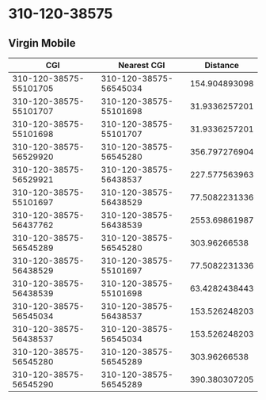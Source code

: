 # 310-120-38575
## Virgin Mobile


| CGI | Nearest CGI | Distance |
|-----|-------------|----------|
| 310-120-38575-55101705 | 310-120-38575-56545034 | 154.904893098 |
| 310-120-38575-55101707 | 310-120-38575-55101698 | 31.9336257201 |
| 310-120-38575-55101698 | 310-120-38575-55101707 | 31.9336257201 |
| 310-120-38575-56529920 | 310-120-38575-56545280 | 356.797276904 |
| 310-120-38575-56529921 | 310-120-38575-56438537 | 227.577563963 |
| 310-120-38575-55101697 | 310-120-38575-56438529 | 77.5082231336 |
| 310-120-38575-56437762 | 310-120-38575-56438539 | 2553.69861987 |
| 310-120-38575-56545289 | 310-120-38575-56545280 | 303.96266538 |
| 310-120-38575-56438529 | 310-120-38575-55101697 | 77.5082231336 |
| 310-120-38575-56438539 | 310-120-38575-55101698 | 63.4282438443 |
| 310-120-38575-56545034 | 310-120-38575-56438537 | 153.526248203 |
| 310-120-38575-56438537 | 310-120-38575-56545034 | 153.526248203 |
| 310-120-38575-56545280 | 310-120-38575-56545289 | 303.96266538 |
| 310-120-38575-56545290 | 310-120-38575-56545289 | 390.380307205 |
